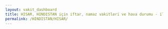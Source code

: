 ```yaml
---
layout: vakit_dashboard
title: HISAR, HINDISTAN için iftar, namaz vakitleri ve hava durumu - ilçe/eyalet seç
permalink: /HINDISTAN/HISAR/
---
```


<script type="text/javascript">
  var GLOBAL_COUNTRY = 'HINDISTAN';
  var GLOBAL_CITY = 'HISAR';
  var GLOBAL_STATE = '';
  var lat = 72;
  var lon = 21;
</script>
